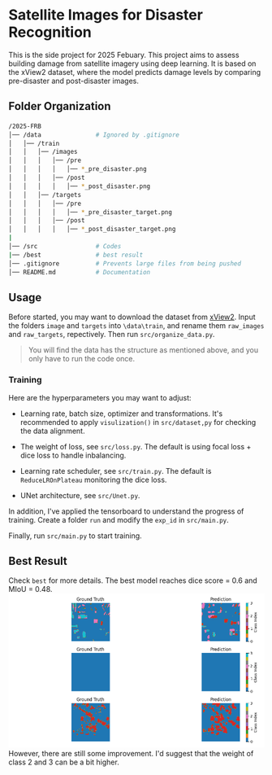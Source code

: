 # Satellite Images for Disaster Recognition

This is the side project for 2025 Febuary. This project aims to assess building damage from satellite imagery using deep learning. It is based on the xView2 dataset, where the model predicts damage levels by comparing pre-disaster and post-disaster images. 

## Folder Organization
```bash
/2025-FRB
│── /data               # Ignored by .gitignore
│   │── /train
│   │   │── /images
│   │   │   │── /pre
│   │   │   │   │── *_pre_disaster.png
│   │   │   │── /post
│   │   │   │   │── *_post_disaster.png
│   │   │── /targets
│   │   │   │── /pre
│   │   │   │   │── *_pre_disaster_target.png
│   │   │   │── /post
│   │   │   │   │── *_post_disaster_target.png
|
│── /src                # Codes 
|── /best               # best result
│── .gitignore          # Prevents large files from being pushed
│── README.md           # Documentation
```

## Usage

Before started, you may want to download the dataset from [xView2](https://xview2.org/). Input the folders `image` and `targets` into `\data\train`, and rename them `raw_images` and `raw_targets`, repectively. Then run `src/organize_data.py`. 
> You will find the data has the structure as mentioned above, and you only have to run the code once.

### Training

Here are the hyperparameters you may want to adjust:
* Learning rate, batch size, optimizer and transformations. It's recommended to apply `visulization()` in `src/dataset,py` for checking the data alignment.

* The weight of loss, see `src/loss.py`. The default is using focal loss + dice loss to handle inbalancing.
* Learning rate scheduler, see `src/train.py`. The default is `ReduceLROnPlateau` monitoring the dice loss.
* UNet architecture, see `src/Unet.py`.

In addition, I've applied the tensorboard to understand the progress of training. Create a folder `run` and modify the `exp_id` in `src/main.py`.

Finally, run `src/main.py` to start training.

## Best Result

Check `best` for more details. The best model reaches dice score = 0.6 and MIoU = 0.48. 
![](best/predictions.png)
However, there are still some improvement. I'd suggest that the weight of class 2 and 3 can be a bit higher.